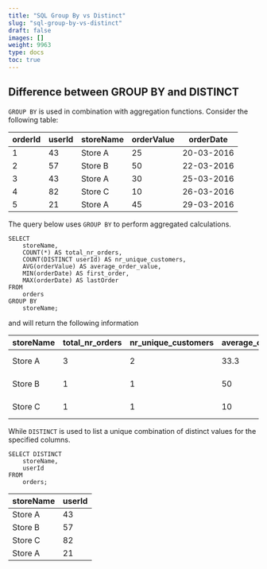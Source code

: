 ```yaml
---
title: "SQL Group By vs Distinct"
slug: "sql-group-by-vs-distinct"
draft: false
images: []
weight: 9963
type: docs
toc: true
---
```


## Difference between GROUP BY and DISTINCT
`GROUP BY` is used in combination with aggregation functions. Consider the following table:

| orderId | userId | storeName | orderValue | orderDate |
| ------ | ------ | ------ | ------ | ------ |
| 1   | 43 | Store A   | 25 | 20-03-2016 |
| 2   | 57 | Store B   | 50 | 22-03-2016 |
| 3   | 43 | Store A   | 30 | 25-03-2016 |
| 4   | 82 |Store C   | 10 | 26-03-2016 |
| 5   | 21 |Store A   | 45 | 29-03-2016 |

The query below uses `GROUP BY` to perform aggregated calculations.

    SELECT
        storeName,
        COUNT(*) AS total_nr_orders,
        COUNT(DISTINCT userId) AS nr_unique_customers,
        AVG(orderValue) AS average_order_value,
        MIN(orderDate) AS first_order,
        MAX(orderDate) AS lastOrder
    FROM
        orders
    GROUP BY
        storeName;






and will return the following information


| storeName | total_nr_orders  |nr_unique_customers | average_order_value | first_order | lastOrder |
| ------ | ------ | ------ | ------ | ------ | ------ |
| Store A   | 3 | 2   | 33.3 | 20-03-2016 | 29-03-2016 |
| Store B   | 1 | 1   | 50 | 22-03-2016 | 22-03-2016 |
| Store C   | 1 | 1   | 10 | 26-03-2016 | 26-03-2016 |

While `DISTINCT` is used to list a unique combination of distinct values for the specified columns. 

    SELECT DISTINCT
        storeName,
        userId
    FROM
        orders;


| storeName| userId|
| ------ | ------ |
| Store A   | 43   | 
| Store B   | 57   |
| Store C   | 82   |
| Store A   | 21   |   

